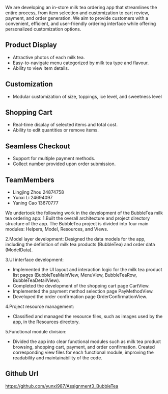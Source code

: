 We are developing an in-store milk tea ordering app that streamlines the entire process, from item selection and customization to cart review, payment, and order generation. We aim to provide customers with a convenient, efficient, and user-friendly ordering interface while offering personalized customization options.

## Product Display
* Attractive photos of each milk tea.
* Easy-to-navigate menu categorized by milk tea type and flavour.
* Ability to view item details.

## Customization
* Modular customization of size, toppings, ice level, and sweetness level

## Shopping Cart
* Real-time display of selected items and total cost.
* Ability to edit quantities or remove items.

## Seamless Checkout
* Support for multiple payment methods.
* Collect number provided upon order submission.

## TeamMembers
* Lingjing Zhou 24874758
* Yunxi Li 24694097
* Yaning Cao 13670777 

We undertook the following work in the development of the BubbleTea milk tea ordering app:
1.Built the overall architecture and project directory structure of the app. The BubbleTea project is divided into four main modules: Helpers, Model, Resources, and Views.

2.Model layer development:
Designed the data models for the app, including the definition of milk tea products (BubbleTea) and order data (ModelData).

3.UI interface development:
* Implemented the UI layout and interaction logic for the milk tea product list pages (BubbleTeaMainView, MenuView, BubbleTeaRow, BubbleTeaDetailView).
* Completed the development of the shopping cart page CartView.
* Implemented the payment method selection page PayMethodView.
* Developed the order confirmation page OrderConfirmationView.

4.Project resource management:
* Classified and managed the resource files, such as images used by the app, in the Resources directory.

5.Functional module division:
* Divided the app into clear functional modules such as milk tea product browsing, shopping cart, payment, and order confirmation. Created corresponding view files for each functional module, improving the readability and maintainability of the code.


## Github Url

https://github.com/yunxi987/Assignment3_BubbleTea

